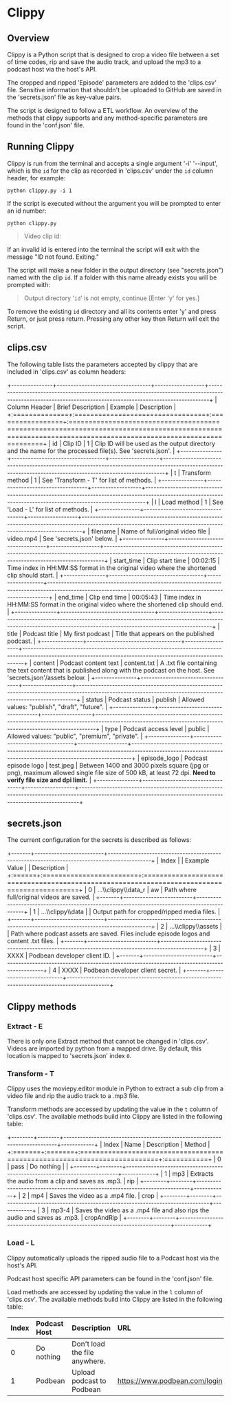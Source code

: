 # Clippy

## Overview

Clippy is a Python script that is designed to crop a video file between a set of time codes, rip and save the audio track, and upload the mp3 to a podcast host via the host's API.

The cropped and ripped 'Episode' parameters are added to the 'clips.csv' file. Sensitive information that shouldn't be uploaded to GitHub are saved in the 'secrets.json' file as key-value pairs.

The script is designed to follow a ETL workflow. An overview of the methods that clippy supports and any method-specific parameters are found in the 'conf.json' file.

## Running Clippy

Clippy is run from the terminal and accepts a single argument '-i' '--input', which is the `id` for the clip as recorded in 'clips.csv' under the `id` column header, for example:

    python clippy.py -i 1

If the script is executed without the argument you will be prompted to enter an id number:

    python clippy.py

> Video clip id:

If an invalid id is entered into the terminal the script will exit with the message "ID not found. Exiting."

The script will make a new folder in the output directory (see "secrets.json") named with the clip `id`. If a folder with this name already exists you will be prompted with:

> Output directory '`id`' is not empty, continue [Enter 'y' for yes.]

To remove the existing `id` directory and all its contents enter 'y' and press Return, or just press return. Pressing any other key then Return will exit the script.

## clips.csv

The following table lists the parameters accepted by clippy that are included in 'clips.csv' as column headers:

+---------------+----------------------------------+------------------+------------------------------------------------------------------------------------------------------------------------------------------------------------+
| Column Header | Brief Description                | Example          | Description                                                                                                                                                |
+:==============+:=================================+:=================+:===========================================================================================================================================================+
| id            | Clip ID                          | 1                | Clip ID will be used as the output directory and the name for the processed file(s). See 'secrets.json'.                                                   |
+---------------+----------------------------------+------------------+------------------------------------------------------------------------------------------------------------------------------------------------------------+
| t             | Transform method                 | 1                | See 'Transform - T' for list of methods.                                                                                                                   |
+---------------+----------------------------------+------------------+------------------------------------------------------------------------------------------------------------------------------------------------------------+
| l             | Load method                      | 1                | See 'Load - L' for list of methods.                                                                                                                        |
+---------------+----------------------------------+------------------+------------------------------------------------------------------------------------------------------------------------------------------------------------+
| filename      | Name of full/original video file | video.mp4        | See 'secrets.json' below.                                                                                                                                  |
+---------------+----------------------------------+------------------+------------------------------------------------------------------------------------------------------------------------------------------------------------+
| start_time    | Clip start time                  | 00:02:15         | Time index in HH:MM:SS format in the original video where the shortened clip should start.                                                                 |
+---------------+----------------------------------+------------------+------------------------------------------------------------------------------------------------------------------------------------------------------------+
| end_time      | Clip end time                    | 00:05:43         | Time index in HH:MM:SS format in the original video where the shortened clip should end.                                                                   |
+---------------+----------------------------------+------------------+------------------------------------------------------------------------------------------------------------------------------------------------------------+
| title         | Podcast title                    | My first podcast | Title that appears on the published podcast.                                                                                                               |
+---------------+----------------------------------+------------------+------------------------------------------------------------------------------------------------------------------------------------------------------------+
| content       | Podcast content text             | content.txt      | A .txt file containing the text content that is published along with the podcast on the host. See 'secrets.json'/assets below.                             |
+---------------+----------------------------------+------------------+------------------------------------------------------------------------------------------------------------------------------------------------------------+
| status        | Podcast status                   | publish          | Allowed values: "publish", "draft", "future".                                                                                                              |
+---------------+----------------------------------+------------------+------------------------------------------------------------------------------------------------------------------------------------------------------------+
| type          | Podcast access level             | public           | Allowed values: "public", "premium", "private".                                                                                                            |
+---------------+----------------------------------+------------------+------------------------------------------------------------------------------------------------------------------------------------------------------------+
| episode_logo  | Podcast episode logo             | test.jpeg        | Between 1400 and 3000 pixels square (jpg or png), maximum allowed single file size of 500 kB, at least 72 dpi. **Need to verify file size and dpi limit.** |
+---------------+----------------------------------+------------------+------------------------------------------------------------------------------------------------------------------------------------------------------------+

## secrets.json

The current configuration for the secrets is described as follows:

+-------+-------------------------+---------------------------------------------------------------------------------------------+
| Index | \| Example Value        | \| Description                                                                              |
+:======+:========================+:============================================================================================+
| 0     | ...\\\\clippy\\\\data_r | aw \| Path where full/original videos are saved.                                            |
+-------+-------------------------+---------------------------------------------------------------------------------------------+
| 1     | ...\\\\clippy\\\\data   | \| Output path for cropped/ripped media files.                                              |
+-------+-------------------------+---------------------------------------------------------------------------------------------+
| 2     | ...\\\\clippy\\\\assets | \| Path where podcast assets are saved. Files include episode logos and content .txt files. |
+-------+-------------------------+---------------------------------------------------------------------------------------------+
| 3     | XXXX                    | Podbean developer client ID.                                                                |
+-------+-------------------------+---------------------------------------------------------------------------------------------+
| 4     | XXXX                    | Podbean developer client secret.                                                            |
+-------+-------------------------+---------------------------------------------------------------------------------------------+

## Clippy methods

### Extract - E

There is only one Extract method that cannot be changed in 'clips.csv'. Videos are imported by python from a mapped drive. By default, this location is mapped to 'secrets.json' index `0`.

### Transform - T

Clippy uses the moviepy.editor module in Python to extract a sub clip from a video file and rip the audio track to a .mp3 file.

Transform methods are accessed by updating the value in the `t` column of 'clips.csv'. The available methods build into Clippy are listed in the following table:

+--------+--------+---------------------------------------------------------------------------+------------+
| Index  | Name   | Description                                                               | Method     |
+:=======+:=======+:==========================================================================+:===========+
| 0      | pass   | Do nothing                                                                |            |
+--------+--------+---------------------------------------------------------------------------+------------+
| 1      | mp3    | Extracts the audio from a clip and saves as .mp3.                         | rip        |
+--------+--------+---------------------------------------------------------------------------+------------+
| 2      | mp4    | Saves the video as a .mp4 file.                                           | crop       |
+--------+--------+---------------------------------------------------------------------------+------------+
| 3      | mp3-4  | Saves the video as a .mp4 file and also rips the audio and saves as .mp3. | cropAndRip |
+--------+--------+---------------------------------------------------------------------------+------------+

### Load - L

Clippy automatically uploads the ripped audio file to a Podcast host via the host's API.

Podcast host specific API parameters can be found in the 'conf.json' file.

Load methods are accessed by updating the value in the `l` column of 'clips.csv'. The available methods build into Clippy are listed in the following table:

| Index | Podcast Host | Description                   | URL                             |
|:------|:-------------|:------------------------------|:--------------------------------|
| 0     | Do nothing   | Don't load the file anywhere. |                                 |
| 1     | Podbean      | Upload podcast to Podbean     | <https://www.podbean.com/login> |
